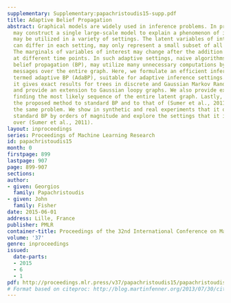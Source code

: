 ```yaml
---
supplementary: Supplementary:papachristoudis15-supp.pdf
title: Adaptive Belief Propagation
abstract: Graphical models are widely used in inference problems. In practice, one
  may construct a single large-scale model to explain a phenomenon of interest, which
  may be utilized in a variety of settings. The latent variables of interest, which
  can differ in each setting, may only represent a small subset of all variables.
  The marginals of variables of interest may change after the addition of measurements
  at different time points. In such adaptive settings, naive algorithms, such as standard
  belief propagation (BP), may utilize many unnecessary computations by propagating
  messages over the entire graph. Here, we formulate an efficient inference procedure,
  termed adaptive BP (AdaBP), suitable for adaptive inference settings. We show that
  it gives exact results for trees in discrete and Gaussian Markov Random Fields (MRFs),
  and provide an extension to Gaussian loopy graphs. We also provide extensions on
  finding the most likely sequence of the entire latent graph. Lastly, we compare
  the proposed method to standard BP and to that of (Sumer et al., 2011), which tackles
  the same problem. We show in synthetic and real experiments that it outperforms
  standard BP by orders of magnitude and explore the settings that it is advantageous
  over (Sumer et al., 2011).
layout: inproceedings
series: Proceedings of Machine Learning Research
id: papachristoudis15
month: 0
firstpage: 899
lastpage: 907
page: 899-907
sections: 
author:
- given: Georgios
  family: Papachristoudis
- given: John
  family: Fisher
date: 2015-06-01
address: Lille, France
publisher: PMLR
container-title: Proceedings of the 32nd International Conference on Machine Learning
volume: '37'
genre: inproceedings
issued:
  date-parts:
  - 2015
  - 6
  - 1
pdf: http://proceedings.mlr.press/v37/papachristoudis15/papachristoudis15.pdf
# Format based on citeproc: http://blog.martinfenner.org/2013/07/30/citeproc-yaml-for-bibliographies/
---
```

